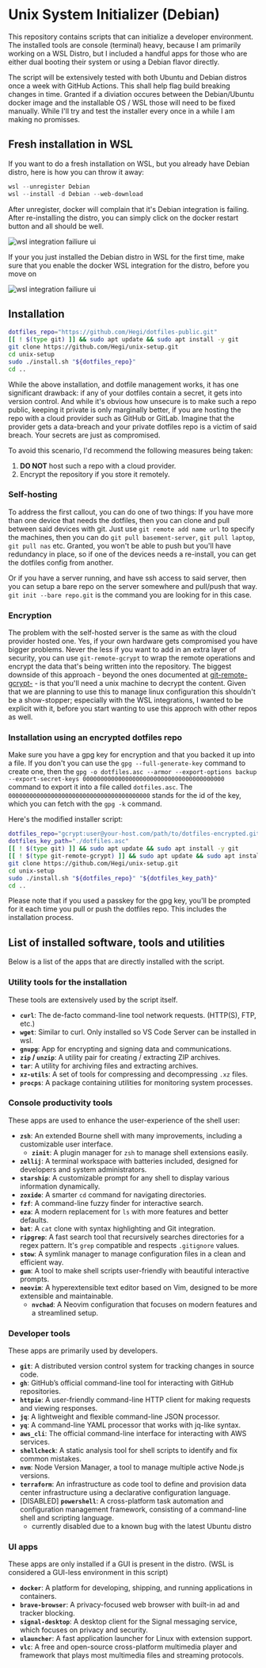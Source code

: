 # Unix System Initializer (Debian)

This repository contains scripts that can initialize a developer environment. The installed tools are console (terminal)
heavy, because I am primarily working on a WSL Distro, but I included a handful apps for those who are either dual
booting their system or using a Debian flavor directly.

The script will be extensively tested with both Ubuntu and Debian distros once a week with GitHub Actions. This shall
help flag build breaking changes in time. Granted if a diviation occures between the Debian/Ubuntu docker image and the
installable OS / WSL those will need to be fixed manually. While I'll try and test the installer every once in a while
I am making no promisses.

## Fresh installation in WSL

If you want to do a fresh installation on WSL, but you already have Debian distro, here is how you can throw it away:

```powershell
wsl --unregister Debian
wsl --install -d Debian --web-download
```

After unregister, docker will complain that it's Debian integration is failing. After re-installing the distro, you can
simply click on the docker restart button and all should be well.

![wsl integration failiure ui](docs/docker-wsl-integration-error.png "WSL Integration failiure")

If your you just installed the Debian distro in WSL for the first time, make sure that you enable the docker WSL
integration for the distro, before you move on

![wsl integration failiure ui](docs/docker-wsl-integration.png "WSL Integration failiure")

## Installation

```bash
dotfiles_repo="https://github.com/Hegi/dotfiles-public.git"
[[ ! $(type git) ]] && sudo apt update && sudo apt install -y git
git clone https://github.com/Hegi/unix-setup.git
cd unix-setup
sudo ./install.sh "${dotfiles_repo}"
cd ..
```

While the above installation, and dotfile management works, it has one significant drawback: if any of your dotfiles
contain a secret, it gets into version control. And while it's obvious how unsecure is to make such a repo public,
keeping it private is only marginally better, if you are hosting the repo with a cloud provider such as GitHub or GitLab.
Imagine that the provider gets a data-breach and your private dotfiles repo is a victim of said breach. Your secrets are
just as compromised.

To avoid this scenario, I'd recommend the following measures being taken:

1. **DO NOT** host such a repo with a cloud provider.
2. Encrypt the repository if you store it remotely.

### Self-hosting

To address the first callout, you can do one of two things: If you have more than one device that needs the dotfiles,
then you can clone and pull between said devices with git. Just use `git remote add name url` to specify the machines,
then you can do `git pull basement-server`, `git pull laptop`, `git pull nas` etc. Granted, you won't be able to push
but you'll have redundancy in place, so if one of the devices needs a re-install, you can get the dotfiles config from
another.

Or if you have a server running, and have ssh access to said server, then you can setup a bare repo on the server
somewhere and pull/push that way. `git init --bare repo.git` is the command you are looking for in this case.

### Encryption

The problem with the self-hosted server is the same as with the cloud provider hosted one. Yes, if your own hardware
gets compromised you have bigger problems. Never the less if you want to add in an extra layer of security, you can
use `git-remote-gcrypt` to wrap the remote operations and encrypt the data that's being written into the repository.
The biggest downside of this approach - beyond the ones documented at [git-remote-gcrypt-](https://github.com/spwhitton/git-remote-gcrypt) -
is that you'll need a unix machine to decrypt the content. Given that we are planning to use this to manage linux configuration
this shouldn't be a show-stopper; especially with the WSL integrations, I wanted to be explicit with it, before you start
wanting to use this approch with other repos as well.

### Installation using an encrypted dotfiles repo

Make sure you have a gpg key for encryption and that you backed it up into a file. If you don't you can use the
`gpg --full-generate-key` command to create one, then the
`gpg -o dotfiles.asc --armor --export-options backup --export-secret-keys 0000000000000000000000000000000000000000`
command to export it into a file called `dotfiles.asc`. The `0000000000000000000000000000000000000000` stands for the
id of the key, which you can fetch with the `gpg -k` command.

Here's the modified installer script:

```bash
dotfiles_repo="gcrypt:user@your-host.com/path/to/dotfiles-encrypted.git"
dotfiles_key_path="./dotfiles.asc"
[[ ! $(type git) ]] && sudo apt update && sudo apt install -y git
[[ ! $(type git-remote-gcrypt) ]] && sudo apt update && sudo apt install -y git-remote-gcrypt
git clone https://github.com/Hegi/unix-setup.git
cd unix-setup
sudo ./install.sh "${dotfiles_repo}" "${dotfiles_key_path}"
cd ..
```

Please note that if you used a passkey for the gpg key, you'll be prompted for it each time you pull or push the
dotfiles repo. This includes the installation process.

## List of installed software, tools and utilities

Below is a list of the apps that are directly installed with the script.

### Utility tools for the installation

These tools are extensively used by the script itself.

- **`curl`**: The de-facto command-line tool network requests. (HTTP(S), FTP, etc.)
- **`wget`**: Similar to curl. Only installed so VS Code Server can be installed in wsl.
- **`gnupg`**: App for encrypting and signing data and communications.
- **`zip` / `unzip`**: A utility pair for creating / extracting ZIP archives.
- **`tar`**: A utility for archiving files and extracting archives.
- **`xz-utils`**: A set of tools for compressing and decompressing `.xz` files.
- **`procps`**: A package containing utilities for monitoring system processes.

### Console productivity tools

These apps are used to enhance the user-experience of the shell user:

- **`zsh`**: An extended Bourne shell with many improvements, including a customizable user interface.
  - **`zinit`**: A plugin manager for `zsh` to manage shell extensions easily.
- **`zellij`**: A terminal workspace with batteries included, designed for developers and system administrators.
- **`starship`**: A customizable prompt for any shell to display various information dynamically.
- **`zoxide`**: A smarter `cd` command for navigating directories.
- **`fzf`**: A command-line fuzzy finder for interactive search.
- **`eza`**: A modern replacement for `ls` with more features and better defaults.
- **`bat`**: A `cat` clone with syntax highlighting and Git integration.
- **`ripgrep`**: A fast search tool that recursively searches directories for a regex pattern. It's `grep` compatible and respects `.gitignore` values.
- **`stow`**: A symlink manager to manage configuration files in a clean and efficient way.
- **`gum`**: A tool to make shell scripts user-friendly with beautiful interactive prompts.
- **`neovim`**: A hyperextensible text editor based on Vim, designed to be more extensible and maintainable.
  - **`nvchad`**: A Neovim configuration that focuses on modern features and a streamlined setup.

### Developer tools

These apps are primarily used by developers.

- **`git`**: A distributed version control system for tracking changes in source code.
- **`gh`**: GitHub’s official command-line tool for interacting with GitHub repositories.
- **`httpie`**: A user-friendly command-line HTTP client for making requests and viewing responses.
- **`jq`**: A lightweight and flexible command-line JSON processor.
- **`yq`**: A command-line YAML processor that works with jq-like syntax.
- **`aws_cli`**: The official command-line interface for interacting with AWS services.
- **`shellcheck`**: A static analysis tool for shell scripts to identify and fix common mistakes.
- **`nvm`**: Node Version Manager, a tool to manage multiple active Node.js versions.
- **`terraform`**: An infrastructure as code tool to define and provision data center infrastructure using a declarative configuration language.
- [DISABLED] **`powershell`**: A cross-platform task automation and configuration management framework, consisting of a command-line shell and scripting language.
  - currently disabled due to a known bug with the latest Ubuntu distro

### UI apps

These apps are only installed if a GUI is present in the distro. (WSL is considered a GUI-less environment in this script)

- **`docker`**: A platform for developing, shipping, and running applications in containers.
- **`brave-browser`**: A privacy-focused web browser with built-in ad and tracker blocking.
- **`signal-desktop`**: A desktop client for the Signal messaging service, which focuses on privacy and security.
- **`ulauncher`**: A fast application launcher for Linux with extension support.
- **`vlc`**: A free and open-source cross-platform multimedia player and framework that plays most multimedia files and streaming protocols.
